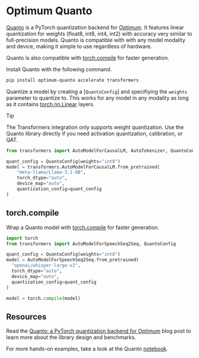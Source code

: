 <!--Copyright 2024 The HuggingFace Team. All rights reserved.

Licensed under the Apache License, Version 2.0 (the "License"); you may not use this file except in compliance with
the License. You may obtain a copy of the License at

http://www.apache.org/licenses/LICENSE-2.0

Unless required by applicable law or agreed to in writing, software distributed under the License is distributed on
an "AS IS" BASIS, WITHOUT WARRANTIES OR CONDITIONS OF ANY KIND, either express or implied. See the License for the
specific language governing permissions and limitations under the License.

⚠️ Note that this file is in Markdown but contain specific syntax for our doc-builder (similar to MDX) that may not be
rendered properly in your Markdown viewer.

-->

# Optimum Quanto

[Quanto](https://github.com/huggingface/optimum-quanto) is a PyTorch quantization backend for [Optimum](https://huggingface.co/docs/optimum/index). It features linear quantization for weights (float8, int8, int4, int2) with accuracy very similar to full-precision models. Quanto is compatible with with any model modality and device, making it simple to use regardless of hardware.

Quanto is also compatible with [torch.compile](https://pytorch.org/tutorials/intermediate/torch_compile_tutorial.html) for faster generation.

Install Quanto with the following command.

```bash
pip install optimum-quanto accelerate transformers
```

Quantize a model by creating a [`QuantoConfig`] and specifiying the `weights` parameter to quantize to. This works for any model in any modality as long as it contains [torch.nn.Linear](https://pytorch.org/docs/stable/generated/torch.nn.Linear.html) layers.

> [!TIP]
> The Transformers integration only supports weight quantization. Use the Quanto library directly if you need activation quantization, calibration, or QAT.

```py
from transformers import AutoModelForCausalLM, AutoTokenizer, QuantoConfig

quant_config = QuantoConfig(weights="int8")
model = transformers.AutoModelForCausalLM.from_pretrained(
    "meta-llama/Llama-3.1-8B", 
    torch_dtype="auto", 
    device_map="auto", 
    quantization_config=quant_config
)
```

## torch.compile

Wrap a Quanto model with [torch.compile](https://pytorch.org/tutorials/intermediate/torch_compile_tutorial.html) for faster generation.

```py
import torch
from transformers import AutoModelForSpeechSeq2Seq, QuantoConfig

quant_config = QuantoConfig(weights="int8")
model = AutoModelForSpeechSeq2Seq.from_pretrained(
  "openai/whisper-large-v2",
  torch_dtype="auto",
  device_map="auto",
  quantization_config=quant_config
)

model = torch.compile(model)
```

## Resources

Read the [Quanto: a PyTorch quantization backend for Optimum](https://huggingface.co/blog/quanto-introduction) blog post to learn more about the library design and benchmarks.

For more hands-on examples, take a look at the Quanto [notebook](https://colab.research.google.com/drive/16CXfVmtdQvciSh9BopZUDYcmXCDpvgrT?usp=sharing).